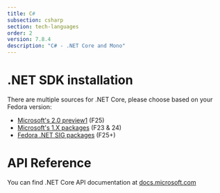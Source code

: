 ```yaml
---
title: C#
subsection: csharp
section: tech-languages
order: 2
version: 7.8.4
description: "C# - .NET Core and Mono"
---
```


# .NET SDK installation

There are multiple sources for .NET Core, please choose based on your Fedora version:

* [Microsoft's 2.0 preview1](https://www.microsoft.com/net/core/preview#linuxfedora) (F25)
* [Microsoft's 1.X packages](https://www.microsoft.com/net/download/linux) (F23 & 24)
* [Fedora .NET SIG packages](https://copr.fedorainfracloud.org/coprs/nmilosev/dotnet-sig) (F25+)

# API Reference

You can find .NET Core API documentation at [docs.microsoft.com](https://docs.microsoft.com/en-us/dotnet/api/index?view=netcore-2.0)

